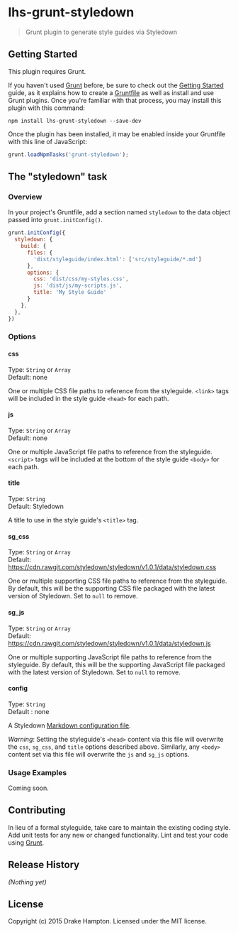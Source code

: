 # lhs-grunt-styledown

> Grunt plugin to generate style guides via Styledown

## Getting Started
This plugin requires Grunt.

If you haven't used [Grunt](http://gruntjs.com/) before, be sure to check out the [Getting Started](http://gruntjs.com/getting-started) guide, as it explains how to create a [Gruntfile](http://gruntjs.com/sample-gruntfile) as well as install and use Grunt plugins. Once you're familiar with that process, you may install this plugin with this command:

```shell
npm install lhs-grunt-styledown --save-dev
```

Once the plugin has been installed, it may be enabled inside your Gruntfile with this line of JavaScript:

```js
grunt.loadNpmTasks('grunt-styledown');
```

## The "styledown" task

### Overview
In your project's Gruntfile, add a section named `styledown` to the data object passed into `grunt.initConfig()`.

```js
grunt.initConfig({
  styledown: {
    build: {
      files: {
        'dist/styleguide/index.html': ['src/styleguide/*.md']
      },
      options: {
        css: 'dist/css/my-styles.css',
        js: 'dist/js/my-scripts.js',
        title: 'My Style Guide'
      }
    },
  },
})
```

### Options

#### css
Type: `String` or `Array`  
Default: none

One or multiple CSS file paths to reference from the styleguide. `<link>` tags will be included in the style guide `<head>` for each path.

#### js
Type: `String` or `Array`  
Default: none

One or multiple JavaScript file paths to reference from the styleguide. `<script>` tags will be included at the bottom of the style guide `<body>` for each path.

#### title
Type: `String`  
Default: Styledown

A title to use in the style guide's `<title>` tag.

#### sg_css
Type: `String` or `Array`  
Default: https://cdn.rawgit.com/styledown/styledown/v1.0.1/data/styledown.css

One or multiple supporting CSS file paths to reference from the styleguide. By default, this will be the supporting CSS file packaged with the latest version of Styledown. Set to `null` to remove.

#### sg_js
Type: `String` or `Array`  
Default: https://cdn.rawgit.com/styledown/styledown/v1.0.1/data/styledown.js

One or multiple supporting JavaScript file paths to reference from the styleguide. By default, this will be the supporting JavaScript file packaged with the latest version of Styledown. Set to `null` to remove.

#### config
Type: `String`  
Default : none

A Styledown [Markdown configuration file](https://github.com/styledown/styledown/blob/master/docs/Configuration.md).

_Warning:_ Setting the styleguide's `<head>` content via this file will overwrite the `css`, `sg_css`, and `title` options described above. Similarly, any `<body>` content set via this file will overwrite the `js` and `sg_js` options.
 
### Usage Examples
Coming soon.

## Contributing
In lieu of a formal styleguide, take care to maintain the existing coding style. Add unit tests for any new or changed functionality. Lint and test your code using [Grunt](http://gruntjs.com/).

## Release History
_(Nothing yet)_

## License
Copyright (c) 2015 Drake Hampton. Licensed under the MIT license.
